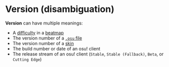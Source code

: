# Version (disambiguation)

**Version** can have multiple meanings:

- A [difficulty](/wiki/Beatmap/Difficulty) in a [beatmap](/wiki/Beatmap)
- The version number of a [`.osu` file](/wiki/osu!_File_Formats/Osu_(file_format))
- The version number of a [skin](/wiki/Skinning)
- The build number or date of an osu! client
- The release stream of an osu! client (`Stable`, `Stable (Fallback)`, `Beta`, or `Cutting Edge`)

